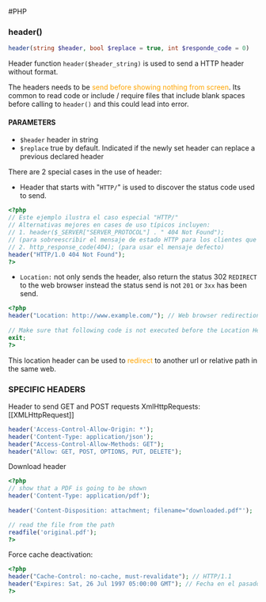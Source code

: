 #PHP 

### header()

```PHP
header(string $header, bool $replace = true, int $responde_code = 0)
```

Header function `header($header_string)` is used to send a HTTP header without format. 

The headers needs to be <span style="color:orange;">send before showing nothing from screen</span>. Its common to read code or include  / require files that include blank spaces before calling to `header()` and this could lead into error. 

#### PARAMETERS

* `$header` header in string
* `$replace` true by default. Indicated if the newly set header can replace a previous declared header

There are 2 special cases in the use of header: 

* Header that starts with "`HTTP/`" is used to discover the status code used to send. 
```PHP
<?php  
// Este ejemplo ilustra el caso especial "HTTP/"  
// Alternativas mejores en cases de uso típicos incluyen:  
// 1. header($_SERVER["SERVER_PROTOCOL"] . " 404 Not Found");  
// (para sobreescribir el mensaje de estado HTTP para los clientes que todavía usan HTTP/1.0)  
// 2. http_response_code(404); (para usar el mensaje defecto)  
header("HTTP/1.0 404 Not Found");  
?>
```

* `Location:` not only sends the header, also return the status 302 `REDIRECT` to the web browser instead the status send is not `201` or `3xx` has been send. 

```PHP
<?php  
header("Location: http://www.example.com/"); // Web browser redirection
  
// Make sure that following code is not executed before the Location Header
exit;  
?>
```

This location header can be used to <span style="color:orange;">redirect</span> to another url or relative path in the same web. 


### SPECIFIC HEADERS

Header to send GET and POST requests XmlHttpRequests: [[XMLHttpRequest]]
```PHP
header('Access-Control-Allow-Origin: *');
header('Content-Type: application/json');
header("Access-Control-Allow-Methods: GET");
header("Allow: GET, POST, OPTIONS, PUT, DELETE");
```

Download header

```PHP
<?php  
// show that a PDF is going to be shown
header('Content-Type: application/pdf');  
  
header('Content-Disposition: attachment; filename="downloaded.pdf"');  

// read the file from the path
readfile('original.pdf');  
?>
```


Force cache deactivation: 

```PHP
<?php
header("Cache-Control: no-cache, must-revalidate"); // HTTP/1.1
header("Expires: Sat, 26 Jul 1997 05:00:00 GMT"); // Fecha en el pasado
?>
```

